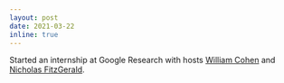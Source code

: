 ```yaml
---
layout: post
date: 2021-03-22
inline: true
---
```


Started an internship at Google Research with hosts [William Cohen](http://www.cs.cmu.edu/~wcohen) and [Nicholas FitzGerald](http://nfitz.net).